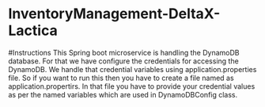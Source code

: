 # InventoryManagement-DeltaX-Lactica

#Instructions
This Spring boot microservice is handling the DynamoDB database. For that we have configure the credentials for accessing the DynamoDB. 
We handle that credential variables using application.properties file. So if you want to run this then you have to create a file named as application.propertirs.
In that file you have to provide your credential values as per the named variables which are used in DynamoDBConfig class. 
